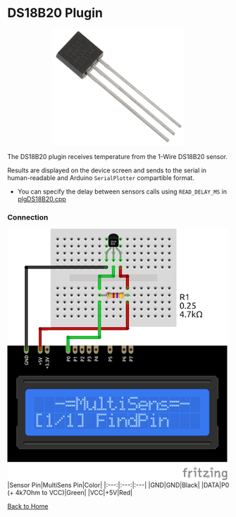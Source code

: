 # DS18B20 Plugin
<p align="center"><img src="DS18B20.png"/></p>

The DS18B20 plugin receives temperature from the 1-Wire DS18B20 sensor.

Results are displayed on the device screen and sends to the serial in human-readable and 
Arduino `SerialPlotter` compartible format.

* You can specify the delay between sensors calls using `READ_DELAY_MS` 
  in [plgDS18B20.cpp](/plgDS18B20.cpp)


### Connection
![DS18B20Connection](DS18B20-CONN.png)
|Sensor Pin|MultiSens Pin|Color|
|:---:|:---:|:---|
|GND|GND|Black|
|DATA|P0 (+ 4k7Ohm to VCC)|Green|
|VCC|+5V|Red|




[Back to Home](/#supported-devices)

